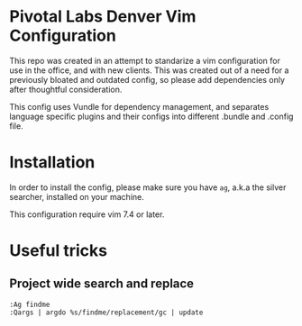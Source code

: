 # Pivotal Labs Denver Vim Configuration

This repo was created in an attempt to standarize a vim configuration
for use in the office, and with new clients. This was created out of a
need for a previously bloated and outdated config, so please add
dependencies only after thoughtful consideration.

This config uses Vundle for dependency management, and separates language
specific plugins and their configs into different .bundle and .config
file.

# Installation

In order to install the config, please make sure you have `ag`, a.k.a the silver searcher,
installed on your machine.

This configuration require vim 7.4 or later.

# Useful tricks
## Project wide search and replace
```
:Ag findme
:Qargs | argdo %s/findme/replacement/gc | update
```

